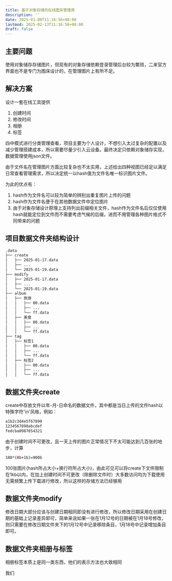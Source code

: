 ```yaml
---
title: 基于对象存储的在线图床管理库
description: ''
date: 2025-01-08T11:16:56+08:00
lastmod: 2025-02-13T11:16:56+08:00
draft: false
---
```

## 主要问题

使用对象储存存储图片，但现有的对象存储依赖登录管理后台较为繁琐，二来官方界面也不是专门为图床设计的，在管理图片上有所不足。

## 解决方案

设计一套在线工具提供

1. 创建时间
2. 修改时间
3. 相册
4. 标签

四中模式进行分类管理查看，项目主要为个人设计，不想引入太过复杂的配置以及减少管理搭建成本，所以需要尽量少引入云设备。最终决定只依赖对象储存实现，数据管理使用json文件。

由于文件名在管理图片方面比较复杂也不太实用，上述给出四种视图已经足以满足日常查看管理需求，所以决定统一以hash值为文件名唯一标识图片文件。

为此的优点有：

1. hash作为文件名可以较为简单的辨别出重复图片上传的问题
2. hash作为文件名便于在其他数据文件中定位图片
3. 由于对象存储设计原理上支持列出前缀相关文件，hash作为文件名后仅仅使用hash就能定位到文件而不需要考虑气候的后缀，进而不用管理各种图片格式不同带来的问题

## 项目数据文件夹结构设计

```bash
.data
├── create
│   ├── 2025-01-17.data
│   ├── ...
│   └── 2025-01-19.data
├── modify
│   ├── 2025-01-17.data
│   ├── ...
│   └── 2025-01-19.data
├── album
│   ├── 旅游
│   │   ├── 00.data
│   │   ├── ...
│   │   └── ff.data
│   ├── 美食
│   │   ├── 00.data
│   │   ├── ...
│   │   └── ff.data
├── tag
│   ├── 标签1
│   │   ├── 00.data
│   │   ├── ...
│   │   └── ff.data
│   ├── 标签2
│   │   ├── 00.data
│   │   ├── ...
│   │   └── ff.data
```

## 数据文件夹create

create中存放文件以年-月-日命名的数据文件，其中都是当日上传的文件hash以特殊字符'\n'风格，例如：

```bash
a1b2c3d4e5f67890
1234567890abcdef
fedcba0987654321
```

由于创建时间不可更改，且一天上传的图片正常情况下不太可能达到几百张的地步，计算

```bash
100*(8b+1b)=900b
```

100张图片(hash所占大小+换行符所占大小)，由此可见可以将create下文件限制在1kb以内，在加上创建时间不可更改（除删除文件时）大多数访问均为下载使用无需频繁上传下载进行修改，所以这样的存储方法已经够用

## 数据文件夹modify

修改日期大部分应该与创建日期相同即没有进行修改，所以修改日期采用在创建日期的基础上记录差异即可，简单来说如果一张在1月12号的日期被在1月18号修改，则只需要在修改日期文件夹下的1月12号中记录移除条目，1月18号中记录增加条目即可。

## 数据文件夹相册与标签

相册标签本质上是同一类东西，他们的表示方法也大致相同

我们
